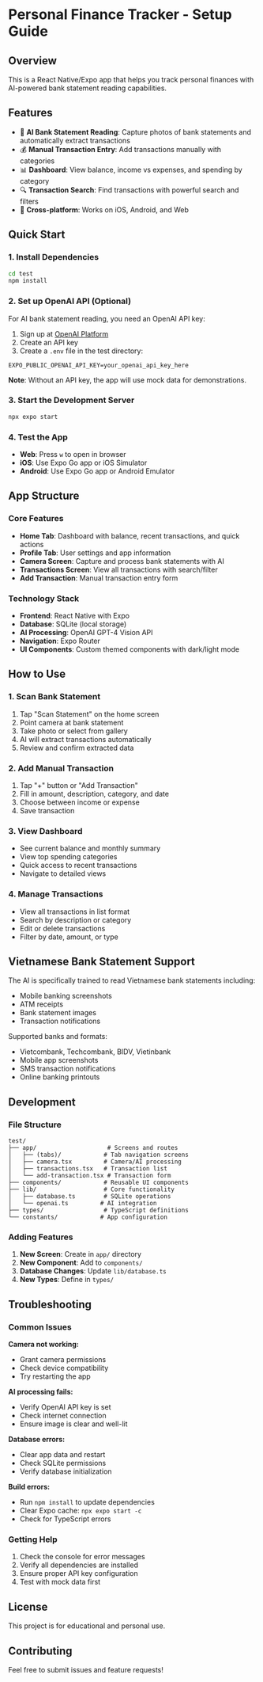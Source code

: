 # Personal Finance Tracker - Setup Guide

## Overview
This is a React Native/Expo app that helps you track personal finances with AI-powered bank statement reading capabilities.

## Features
- 📸 **AI Bank Statement Reading**: Capture photos of bank statements and automatically extract transactions
- 💰 **Manual Transaction Entry**: Add transactions manually with categories
- 📊 **Dashboard**: View balance, income vs expenses, and spending by category
- 🔍 **Transaction Search**: Find transactions with powerful search and filters
- 📱 **Cross-platform**: Works on iOS, Android, and Web

## Quick Start

### 1. Install Dependencies
```bash
cd test
npm install
```

### 2. Set up OpenAI API (Optional)
For AI bank statement reading, you need an OpenAI API key:

1. Sign up at [OpenAI Platform](https://platform.openai.com/)
2. Create an API key
3. Create a `.env` file in the test directory:
```
EXPO_PUBLIC_OPENAI_API_KEY=your_openai_api_key_here
```

**Note**: Without an API key, the app will use mock data for demonstrations.

### 3. Start the Development Server
```bash
npx expo start
```

### 4. Test the App
- **Web**: Press `w` to open in browser
- **iOS**: Use Expo Go app or iOS Simulator
- **Android**: Use Expo Go app or Android Emulator

## App Structure

### Core Features
- **Home Tab**: Dashboard with balance, recent transactions, and quick actions
- **Profile Tab**: User settings and app information
- **Camera Screen**: Capture and process bank statements with AI
- **Transactions Screen**: View all transactions with search/filter
- **Add Transaction**: Manual transaction entry form

### Technology Stack
- **Frontend**: React Native with Expo
- **Database**: SQLite (local storage)
- **AI Processing**: OpenAI GPT-4 Vision API
- **Navigation**: Expo Router
- **UI Components**: Custom themed components with dark/light mode

## How to Use

### 1. Scan Bank Statement
1. Tap "Scan Statement" on the home screen
2. Point camera at bank statement
3. Take photo or select from gallery
4. AI will extract transactions automatically
5. Review and confirm extracted data

### 2. Add Manual Transaction
1. Tap "+" button or "Add Transaction"
2. Fill in amount, description, category, and date
3. Choose between income or expense
4. Save transaction

### 3. View Dashboard
- See current balance and monthly summary
- View top spending categories
- Quick access to recent transactions
- Navigate to detailed views

### 4. Manage Transactions
- View all transactions in list format
- Search by description or category
- Edit or delete transactions
- Filter by date, amount, or type

## Vietnamese Bank Statement Support

The AI is specifically trained to read Vietnamese bank statements including:
- Mobile banking screenshots
- ATM receipts
- Bank statement images
- Transaction notifications

Supported banks and formats:
- Vietcombank, Techcombank, BIDV, Vietinbank
- Mobile app screenshots
- SMS transaction notifications
- Online banking printouts

## Development

### File Structure
```
test/
├── app/                    # Screens and routes
│   ├── (tabs)/            # Tab navigation screens
│   ├── camera.tsx         # Camera/AI processing
│   ├── transactions.tsx   # Transaction list
│   └── add-transaction.tsx # Transaction form
├── components/            # Reusable UI components
├── lib/                   # Core functionality
│   ├── database.ts        # SQLite operations
│   └── openai.ts         # AI integration
├── types/                 # TypeScript definitions
└── constants/            # App configuration
```

### Adding Features
1. **New Screen**: Create in `app/` directory
2. **New Component**: Add to `components/`
3. **Database Changes**: Update `lib/database.ts`
4. **New Types**: Define in `types/`

## Troubleshooting

### Common Issues

**Camera not working:**
- Grant camera permissions
- Check device compatibility
- Try restarting the app

**AI processing fails:**
- Verify OpenAI API key is set
- Check internet connection
- Ensure image is clear and well-lit

**Database errors:**
- Clear app data and restart
- Check SQLite permissions
- Verify database initialization

**Build errors:**
- Run `npm install` to update dependencies
- Clear Expo cache: `npx expo start -c`
- Check for TypeScript errors

### Getting Help
1. Check the console for error messages
2. Verify all dependencies are installed
3. Ensure proper API key configuration
4. Test with mock data first

## License
This project is for educational and personal use.

## Contributing
Feel free to submit issues and feature requests!
